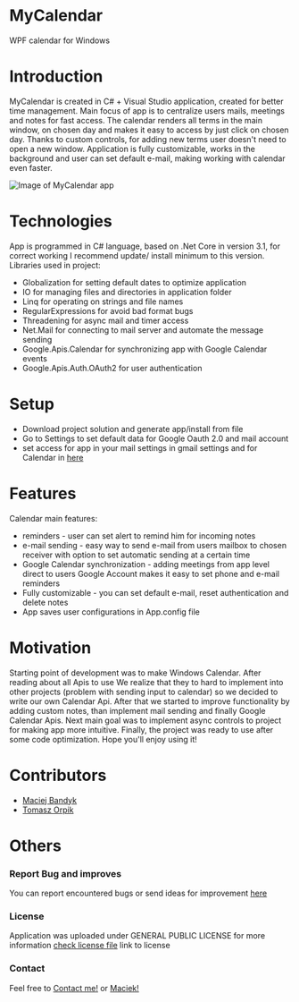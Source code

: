 # MyCalendar
 WPF calendar for Windows
 
# Introduction

MyCalendar is created in C# + Visual Studio application, created for better time management. Main focus of app is to centralize users mails, meetings and notes for fast access. The calendar renders all terms in the main window, on chosen day and makes it easy to access by just click on chosen day. Thanks to custom controls, for adding new terms user doesn't need to open a new window. Application is fully customizable, works in the background and user can set default e-mail, making working with calendar even faster.

![Image of MyCalendar app](https://i.gyazo.com/86a6d7bd33a497b9f6427c129b735373.png)

# Technologies

App is programmed in C# language, based on .Net Core in version 3.1, for correct working I recommend update/ install minimum to this version. Libraries used in project:
* Globalization for setting default dates to optimize application
* IO for managing files and directories in application folder
* Linq for operating on strings and file names
* RegularExpressions for avoid bad format bugs
* Threadening for async mail and timer access
* Net.Mail for connecting to mail server and automate the message sending
* Google.Apis.Calendar for synchronizing app with Google Calendar events
* Google.Apis.Auth.OAuth2 for user authentication

# Setup

* Download project solution and generate app/install from file
* Go to Settings to set default data for Google Oauth 2.0 and mail account
* set access for app in your mail settings in gmail settings and for Calendar in [here](https://console.developers.google.com/apis/api/calendar-json.googleapis.com/overview?project=866383696138)

# Features

Calendar main features:

* reminders - user can set alert to remind him for incoming notes 
* e-mail sending - easy way to send e-mail from users mailbox to chosen receiver with option to set automatic sending at a certain time
* Google Calendar synchronization - adding meetings from app level direct to users Google Account makes it easy to set phone and e-mail reminders
* Fully customizable - you can set default e-mail, reset authentication and delete notes
* App saves user configurations in App.config file

# Motivation

Starting point of development was to make Windows Calendar. After reading about all Apis to use We realize that they to hard to implement into other projects (problem with sending input to calendar) so we decided to write our own Calendar Api. After that we started to improve functionality by adding custom notes, than implement mail sending and finally Google Calendar Apis. Next main goal was to implement async controls to project for making app more intuitive. Finally, the project was ready to use after some code optimization. Hope you'll enjoy using it!

# Contributors
- [Maciej Bandyk](https://github.com/maciejbandyk)
- [Tomasz Orpik](https://github.com/TomaszOrpik)

# Others

### Report Bug and improves

You can report encountered bugs or send ideas for improvement [here](https://github.com/tomaszorpik/MyCalendar/issues/new)


### License

Application was uploaded under GENERAL PUBLIC LICENSE for more information [check license file](https://github.com/TomaszOrpik/Music-Player/blob/master/LICENSE) link to license

### Contact

Feel free to [Contact me!](https://github.com/TomaszOrpik) or [Maciek!](https://github.com/maciejbandyk)
